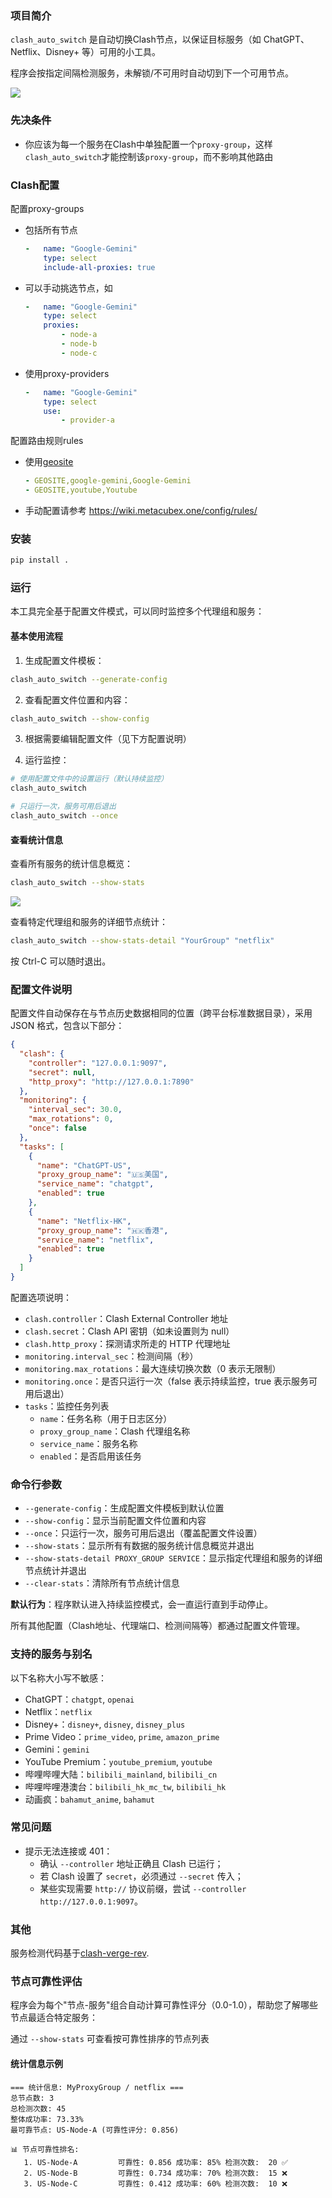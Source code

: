 ### 项目简介

`clash_auto_switch` 是自动切换Clash节点，以保证目标服务（如 ChatGPT、Netflix、Disney+ 等）可用的小工具。

程序会按指定间隔检测服务，未解锁/不可用时自动切到下一个可用节点。

![](./images/1.jpg)

### 先决条件
- 你应该为每一个服务在Clash中单独配置一个`proxy-group`，这样`clash_auto_switch`才能控制该`proxy-group`，而不影响其他路由

### Clash配置
配置proxy-groups

- 包括所有节点

  ```yaml
  -   name: "Google-Gemini"
      type: select
      include-all-proxies: true
  ```

- 可以手动挑选节点，如

  ```yaml
  -   name: "Google-Gemini"
      type: select
      proxies:
          - node-a
          - node-b
          - node-c
  ```

- 使用proxy-providers

  ```yaml
  -   name: "Google-Gemini"
      type: select
      use:
          - provider-a
  ```

配置路由规则rules

- 使用[geosite](https://github.com/v2fly/domain-list-community)
  ```yaml
  - GEOSITE,google-gemini,Google-Gemini
  - GEOSITE,youtube,Youtube
  ```

- 手动配置请参考 https://wiki.metacubex.one/config/rules/

### 安装

```bash
pip install .
```

### 运行

本工具完全基于配置文件模式，可以同时监控多个代理组和服务：

#### 基本使用流程

1. 生成配置文件模板：
```bash
clash_auto_switch --generate-config
```

2. 查看配置文件位置和内容：
```bash
clash_auto_switch --show-config
```

3. 根据需要编辑配置文件（见下方配置说明）

4. 运行监控：
```bash
# 使用配置文件中的设置运行（默认持续监控）
clash_auto_switch

# 只运行一次，服务可用后退出
clash_auto_switch --once
```

#### 查看统计信息

查看所有服务的统计信息概览：
```bash
clash_auto_switch --show-stats
```

![](./images/2.jpg)

查看特定代理组和服务的详细节点统计：
```bash
clash_auto_switch --show-stats-detail "YourGroup" "netflix"
```

按 Ctrl-C 可以随时退出。

### 配置文件说明

配置文件自动保存在与节点历史数据相同的位置（跨平台标准数据目录），采用 JSON 格式，包含以下部分：

```json
{
  "clash": {
    "controller": "127.0.0.1:9097",
    "secret": null,
    "http_proxy": "http://127.0.0.1:7890"
  },
  "monitoring": {
    "interval_sec": 30.0,
    "max_rotations": 0,
    "once": false
  },
  "tasks": [
    {
      "name": "ChatGPT-US",
      "proxy_group_name": "🇺🇸美国",
      "service_name": "chatgpt",
      "enabled": true
    },
    {
      "name": "Netflix-HK", 
      "proxy_group_name": "🇭🇰香港",
      "service_name": "netflix",
      "enabled": true
    }
  ]
}
```

配置选项说明：
- `clash.controller`：Clash External Controller 地址
- `clash.secret`：Clash API 密钥（如未设置则为 null）
- `clash.http_proxy`：探测请求所走的 HTTP 代理地址
- `monitoring.interval_sec`：检测间隔（秒）
- `monitoring.max_rotations`：最大连续切换次数（0 表示无限制）
- `monitoring.once`：是否只运行一次（false 表示持续监控，true 表示服务可用后退出）
- `tasks`：监控任务列表
  - `name`：任务名称（用于日志区分）
  - `proxy_group_name`：Clash 代理组名称
  - `service_name`：服务名称
  - `enabled`：是否启用该任务

### 命令行参数

- `--generate-config`：生成配置文件模板到默认位置
- `--show-config`：显示当前配置文件位置和内容  
- `--once`：只运行一次，服务可用后退出（覆盖配置文件设置）
- `--show-stats`：显示所有有数据的服务统计信息概览并退出
- `--show-stats-detail PROXY_GROUP SERVICE`：显示指定代理组和服务的详细节点统计并退出
- `--clear-stats`：清除所有节点统计信息

**默认行为**：程序默认进入持续监控模式，会一直运行直到手动停止。

所有其他配置（Clash地址、代理端口、检测间隔等）都通过配置文件管理。

### 支持的服务与别名

以下名称大小写不敏感：

- ChatGPT：`chatgpt`, `openai`
- Netflix：`netflix`
- Disney+：`disney+`, `disney`, `disney_plus`
- Prime Video：`prime_video`, `prime`, `amazon_prime`
- Gemini：`gemini`
- YouTube Premium：`youtube_premium`, `youtube`
- 哔哩哔哩大陆：`bilibili_mainland`, `bilibili_cn`
- 哔哩哔哩港澳台：`bilibili_hk_mc_tw`, `bilibili_hk`
- 动画疯：`bahamut_anime`, `bahamut`


### 常见问题

- 提示无法连接或 401：
  - 确认 `--controller` 地址正确且 Clash 已运行；
  - 若 Clash 设置了 `secret`，必须通过 `--secret` 传入；
  - 某些实现需要 `http://` 协议前缀，尝试 `--controller http://127.0.0.1:9097`。


### 其他

服务检测代码基于[clash-verge-rev](https://github.com/clash-verge-rev/clash-verge-rev). 


### 节点可靠性评估

程序会为每个"节点-服务"组合自动计算可靠性评分（0.0-1.0），帮助您了解哪些节点最适合特定服务：

通过 `--show-stats` 可查看按可靠性排序的节点列表

#### 统计信息示例
```
=== 统计信息: MyProxyGroup / netflix ===
总节点数: 3
总检测次数: 45
整体成功率: 73.33%
最可靠节点: US-Node-A (可靠性评分: 0.856)

📊 节点可靠性排名:
   1. US-Node-A         可靠性: 0.856 成功率: 85% 检测次数:  20 ✅
   2. US-Node-B         可靠性: 0.734 成功率: 70% 检测次数:  15 ❌
   3. US-Node-C         可靠性: 0.412 成功率: 60% 检测次数:  10 ❌
```